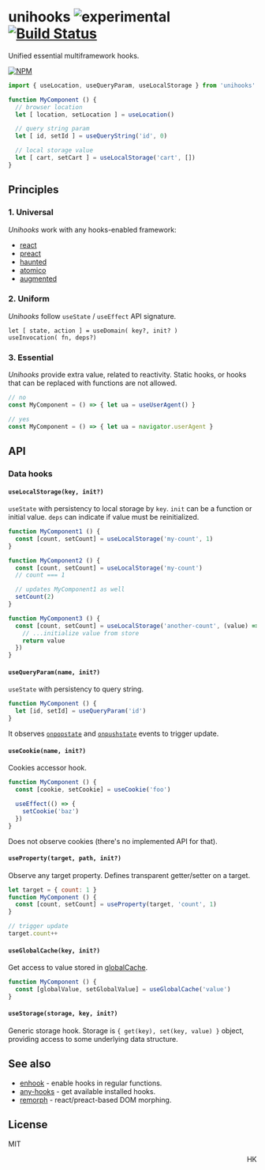 # unihooks ![experimental](https://img.shields.io/badge/stability-experimental-yellow) [![Build Status](https://travis-ci.org/unihooks/unihooks.svg?branch=master)](https://travis-ci.org/unihooks/unihooks)

Unified essential multiframework hooks.

[![NPM](https://nodei.co/npm/unihooks.png?mini=true)](https://nodei.co/npm/unihooks/)

```js
import { useLocation, useQueryParam, useLocalStorage } from 'unihooks'

function MyComponent () {
  // browser location
  let [ location, setLocation ] = useLocation()

  // query string param
  let [ id, setId ] = useQueryString('id', 0)

  // local storage value
  let [ cart, setCart ] = useLocalStorage('cart', [])
}
```

## Principles

### 1. Universal

_Unihooks_ work with any hooks-enabled framework:

* [react](https://ghub.io/react)
* [preact](https://ghub.io/preact)
* [haunted](https://ghub.io/haunted)
* [atomico](https://ghub.io/atomico)
* [augmented](https://ghub.io/augmented)

<!--
If target framework is known in advance, the corresponding entry can be used:

```js
// framework is detected automatically
import * as hook from 'unihooks'

// preact hooks
import * as hook from 'unihooks/preact'
```
-->

### 2. Uniform

_Unihooks_ follow `useState` / `useEffect` API signature.

```
let [ state, action ] = useDomain( key?, init? )
useInvocation( fn, deps?)
```

### 3. Essential

_Unihooks_ provide extra value, related to reactivity. Static hooks, or hooks that can be replaced with functions are not allowed.

```js
// no
const MyComponent = () => { let ua = useUserAgent() }

// yes
const MyComponent = () => { let ua = navigator.userAgent }
```


## API

<!--

### `let [state, setState] = useState(target|key?, init, deps?)`

`useState` extension with `target` or `key` first argument and `deps` the last argument. State can be identified, read and reinitialized that way.

```js
let [x, setX] = useState(element, null, [])

// depending on component props - reinit the state
let [value, setValue] = useState(() => props.x, [props.x])
```

Ref: [use-store](https://ghub.io/use-store)

-->

### Data hooks

#### `useLocalStorage(key, init?)`

`useState` with persistency to local storage by `key`.
`init` can be a function or initial value. `deps` can indicate if value must be reinitialized.

```js
function MyComponent1 () {
  const [count, setCount] = useLocalStorage('my-count', 1)
}

function MyComponent2 () {
  const [count, setCount] = useLocalStorage('my-count')
  // count === 1

  // updates MyComponent1 as well
  setCount(2)
}

function MyComponent3 () {
  const [count, setCount] = useLocalStorage('another-count', (value) => {
    // ...initialize value from store
    return value
  })
}
```

#### `useQueryParam(name, init?)`

`useState` with persistency to query string.

```js
function MyComponent () {
  let [id, setId] = useQueryParam('id')
}
```

It observes [`onpopstate`](https://developer.mozilla.org/en-US/docs/Web/API/WindowEventHandlers/onpopstate) and [`onpushstate`](https://ghub.io/onpushstate) events to trigger update.


<!--

#### `useHistory()`

```js
let [state, { back, forward, go }] = useHistory()
```

#### `useHash()`

```js
let [ref, setRef] = useHash()
```

#### `useLocation()`

```js
let [location, setLocation] = useLocation()
```

-->

#### `useCookie(name, init?)`

Cookies accessor hook.

```js
function MyComponent () {
  const [cookie, setCookie] = useCookie('foo')

  useEffect(() => {
    setCookie('baz')
  })
}
```

Does not observe cookies (there's no implemented API for that).


#### `useProperty(target, path, init?)`

Observe any target property. Defines transparent getter/setter on a target.

```js
let target = { count: 1 }
function MyComponent () {
  const [count, setCount] = useProperty(target, 'count', 1)
}

// trigger update
target.count++
```

#### `useGlobalCache(key, init?)`

Get access to value stored in [globalCache](https://ghub.io/global-cache).

```js
function MyComponent () {
  const [globalValue, setGlobalValue] = useGlobalCache('value')
}
```

#### `useStorage(storage, key, init?)`

Generic storage hook. Storage is `{ get(key), set(key, value) }` object, providing access to some underlying data structure.


<!--

#### `let [attr, setAttr] = useAttribute(element, name)`

Element attribute observer hook.

#### `let [data, setData] = useDataset(element, name)`

`dataset`/`data-*` observer hook.

#### `let [cls, setClass] = useClassName(element, name)`

`className` observer hook.

#### `let [values, setValues, isValid] = useForm(init, validation)`

Form values accessor hook.

#### `let [value, setValue, isValid] = useFormValue(name, init, validate)`

#### `let [response, send, isPending] = useRemote(url, method|options?)`

Remote source accessor, a generic AJAX calls hook.

```js
let [users, fetchUsers] = useRemote('/users', 'GET')
useEffect(fetchUsers, [id])

let [data, su]
```

#### `let [location, setLocation] = useLocation()`
#### `let [params, setRoute] = useRoute('user/:id')`

#### `let [e, dispatch] = useEvent(target|selector?, event)`

Events hook.


#### `let [ mutation, mutate ] = useMutations(selector|element)`

Append, prepend, remove, update etc.

#### `let [element, render] = useSelector(selector|element)`

#### `let [css, setCss] = useCSS(selector|element?, rule)`

#### `let [] = useMediaQuery()`

#### useNetworkStatus()

#### `let [value] = useArguments()`

#### `let [message, send] = useThread(pid)`

#### `let [intersects] = useIntersection(elementA, elementB)`

#### `let [size, setSize] = useResize(element)`

#### `let [, startTransition, isPending] = useTransition()`

#### `let [ result, call ] = useFunction(() => {})`

#### `let [ result, call ] = useEffect(key?, () => {}, deps?)`

In some way, a gateway to other hooks, same as direct aspect `effect(() => {})`.
But if we follow convention, that's going to become `let [prevResult, call] = useEffect( () => {} | id ); call()`.
If we keep initial `useEffect(fn, deps)` signature, we may extend it to other aspects as `let result = useAction(id|fn, deps)`.
`useEffect` is an extension of the "current" flow, a branch.
`useTransition` is fork.
A possible trigger is - last `deps` argument. If passed - the `write` method is called instantly with the `deps` argument.

```js
useAction((...deps) => {}, deps)
useState(() => {}, deps)
```

-->


## See also

* [enhook](https://ghub.io/enhook) - enable hooks in regular functions.
* [any-hooks](https://ghub.io/any-hooks) - get available installed hooks.
* [remorph](https://ghub.io/remorph) - react/preact-based DOM morphing.

## License

MIT

<p align="right">HK</p>
